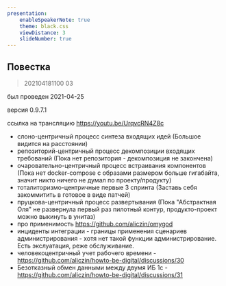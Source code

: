 ```yaml
---
presentation:
    enableSpeakerNote: true
    theme: black.css
    viewDistance: 3
    slideNumber: true
---
```


<!-- slide data-notes="" -->

## Повестка

> 202104181100
03

был проведен 2021-04-25

версия 0.9.7.1

ссылка на трансляцию https://youtu.be/UrqvcRN4Z8c

* слоно-центричный процесс синтеза входящих идей (Большое видится на расстоянии)
* репозиторий-центричный процесс декомпозиции входящих требований (Пока нет репозитория - декомпозиция не закончена)
* очаровательно-центричный процесс встраивания компонентов (Пока нет docker-compose с образами размером больше гигабайта, значит никто ничего не думал по проекту/продукту)
* тоталиторизмо-центричные первые 3 спринта (Заставь себя закоммитить в готовое в виде патчей)
* пруцкова-центричный процесс развертывания (Пока "Абстрактная Оля" не развернула первый раз пилотный контур, продукто-проект можно выкинуть в унитаз)
* про применимость https://github.com/aliczin/omygod
* инциденты интеграции - границы применения сценариев администрирования - хотя нет такой функции администрирование. Есть экслуатация, реже обслуживание.
* человекоцентричный учет рабочего времени - https://github.com/aliczin/howto-be-digital/discussions/30
* Безотказный обмен данными между двумя ИБ 1с - https://github.com/aliczin/howto-be-digital/discussions/31